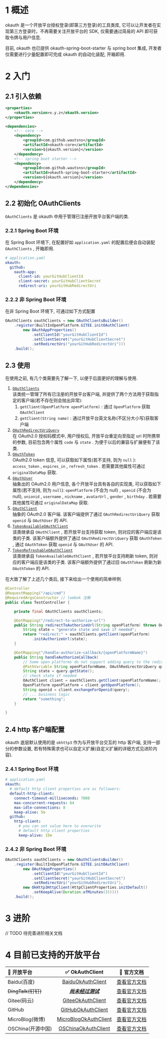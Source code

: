# 1 概述

okauth 是一个开放平台授权登录(即第三方登录)的工具类库, 它可以让开发者在实现第三方登录时，不再需要关注开放平台的 SDK, 仅需要通过简易的 API 即可获取令牌与用户信息.

目前, okauth 也已提供 okauth-spring-boot-starter 与 spring boot 集成, 开发者仅需要进行少量配置即可完成 okauth 的自动化装配, 开箱即用.

# 2 入门

## 2.1 引入依赖

``` xml
<properties>
    <okauth.version>x.y.z</okauth.version>
</properties>

<dependencies>
    <!-- core -->
    <dependency>
        <groupId>com.github.wautsns</groupId>
        <artifactId>okauth-core</artifactId>
        <version>${okauth.version}</version>
    </dependency>
    <!-- spring boot starter -->
    <dependency>
        <groupId>com.github.wautsns</groupId>
        <artifactId>okauth-spring-boot-starter</artifactId>
        <version>${okauth.version}</version>
    </dependency>
</dependencies>
```

## 2.2 初始化 OAuthClients

`OAuthClients` 是 okauth 中用于管理已注册开放平台客户端的类.

### 2.2.1 Spring Boot 环境

在 Spring Boot 环境下, 在配置好如 `application.yaml` 的配置后便会自动装配 `OAuthClients` , 开箱即用.

``` yaml
# application.yaml
okauth:
  github:
    oauth-app:
      client-id: yourGitHubClientId
      client-secret: yourGitHubClientSecret
      redirect-uri: yourGitHubRedirectUri
```

### 2.2.2 非 Spring Boot 环境

在非 Spring Boot 环境下, 可通过如下方式配置

``` java
OAuthClients oauthClients = new OAuthClientsBuilder()
    .register(BuiltInOpenPlatform.GITEE.initOAuthClient(
        new OAuthAppProperties()
            .setClientId("yourGitHubClientId")
            .setClientSecret("yourGitHubClientSecret")
            .setRedirectUri("yourGitHubRedirectUri")))
    .build();
```

## 2.3 使用

在使用之前, 有几个类需要先了解一下, 以便于后面更好的理解与使用.
1. [`OAuthClients`](/okauth-core/src/main/java/com/github/wautsns/okauth/core/client/OAuthClients.java "点击查看源码")  
该类统一管理了所有已注册的开放平台客户端, 并提供了两个方法用于获取指定的客户端(若不存在则会抛出异常):
	1. `getClient(OpenPlatform openPlatform)` : 通过 `OpenPlatform` 获取 `OAuthClient`
	2. `getClient(String name)` : 通过开放平台英文名称(不区分大小写)获取客户端
2. [`OAuthRedirectUriQuery`](/okauth-core/src/main/java/com/github/wautsns/okauth/core/client/kernel/model/OAuthRedirectUriQuery.java "点击查看源码")  
在 OAuth2.0 授权码模式中, 用户授权后, 开放平台重定向至指定 uri 时所携带的参数, 目前包含两个属性 `code` 与 `state` . 为便于以后的兼容与扩展便有了该类.
3. [`OAuthToken`](/okauth-core/src/main/java/com/github/wautsns/okauth/core/client/kernel/model/OAuthToken.java "点击查看源码")  
OAuth2.0 token 信息, 可以获取如下属性(若不支持, 则为 `null` ): `access_token` , `expires_in` , `refresh_token` . 若需要其他属性可通过 `originalDataMap` 获取.
4. [`OAuthUser`](/okauth-core/src/main/java/com/github/wautsns/okauth/core/client/kernel/model/OAuthUser.java "点击查看源码")  
抽象出的 OAuth2.0 用户信息, 各个开放平台具有各自的实现类, 可以获取如下属性(若不支持, 则为 `null`): `openPlatform` (不会为 null) , `openid` (不会为 null), `unionid` , `username` , `nickname` , `avatarUrl` , `gender` , `birthday` . 若需要其他属性可通过 `originalDataMap` 获取.
5. [`OAuthClient`](/okauth-core/src/main/java/com/github/wautsns/okauth/core/client/kernel/OAuthClient.java "点击查看源码")  
抽象的 OAuth2.0 客户端. 该客户端提供了通过 `OAuthRedirectUriQuery` 获取 `openid` 与 `OAuthUser` 的 API.
6. [`TokenAvailableOAuthClient`](/okauth-core/src/main/java/com/github/wautsns/okauth/core/client/kernel/TokenAvailableOAuthClient.java "点击查看源码")  
该类继承自 `OAuthClient` , 若开放平台支持获取 token, 则对应的客户端应是该类的子类. 该客户端额外提供了通过 `OAuthRedirectUriQuery` 获取 `OAuthToken` , 通过 `OAuthToken` 获取 `openid` 与 `OAuthUser` 的 API.
7. [`TokenRefreshableOAuthClient`](/okauth-core/src/main/java/com/github/wautsns/okauth/core/client/kernel/TokenRefreshableOAuthClient.java "点击查看源码")  
该类继承自 `TokenAvailableOAuthClient` , 若开放平台支持刷新 token, 则对应的客户端应是该类的子类. 该客户端额外提供了通过旧 `OAuthToken` 刷新为新 `OAuthToken` 的 API.

在大致了解了上述几个类后, 接下来给出一个使用的简单样例.

``` java
@Controller
@RequestMapping("/api/cmd")
@RequiredArgsConstructor // lombok 注解
public class TestController {

    private final OAuthClients oauthClients;

    @GetMapping("/redirect-to-authorize-url")
    public String redirectToAuthorizeUrl(String openPlatform) throws OAuthException {
        String state = "generate state and save if needed";
        return "redirect:" + oauthClients.getClient(openPlatform)
            .initAuthorizeUrl(state);
    }

    @GetMapping("/handle-authorize-callback/{openPlatformName}")
    public String handleAuthorizeCallback(
        // Some open platforms do not support adding query to the redirect uri!
        @PathVariable String openPlatformName, OAuthRedirectUriQuery query) throws OAuthException {
        String state = query.getState();
        // check state if needed
        OAuthClient client = oauthClients.getClient(openPlatformName);
        OpenPlatform openPlatform = client.getOpenPlatform();
        String openid = client.exchangeForOpenid(query);
        // ... business logic
        return "something";
    }

}
```

## 2.4 http 客户端配置

okauth 底层默认使用的是 `okhttp3` 作为与开放平台交互的 http 客户端, 支持一部分的参数设置, 若有特殊需求也可以自定义扩展(自定义扩展的详细方式见进阶内容).

### 2.4.1 Spring Boot 环境

``` yaml
# application.yaml
okauth:
  # default http client properties are as followers:
  default-http-client:
    connect-timeout-milliseconds: 7000
    max-concurrent-requests: 64
    max-idle-connections: 8
    keep-alive: 5m
  github:
    http-client:
      # you can set value here to overwrite
      # default http client properties 
      keep-alive: 15m

```

### 2.4.2 非 Spring Boot 环境

``` java
OAuthClients oauthClients = new OAuthClientsBuilder()
    .register(BuiltInOpenPlatform.GITEE.initOAuthClient(
        new OAuthAppProperties()
            .setClientId("yourGitHubClientId")
            .setClientSecret("yourGitHubClientSecret")
            .setRedirectUri("yourGitHubRedirectUri"),
        new OkHttp3HttpClient(HttpClientProperties.initDefault()
            .setKeepAlive(Duration.ofMinutes(3)))))
    .build();
```

# 3 进阶

// TODO 待完善进阶相关文档

# 4 目前已支持的开放平台

| 🏢 开放平台 | ✅ OkAuthClient | 📄 官方文档 |
|:----------|:---------------:|:----------:|
| Baidu(百度) | [BaiduOkAuthClient](/okauth-core/src/main/java/com/github/wautsns/okauth/core/client/builtin/baidu/BaiduOAuthClient.java "点击查看源码") | [查看官方文档](http://developer.baidu.com/wiki/index.php?title=docs/oauth) |
| ~~DingTalk(钉钉)~~ | [***尚未经过测试***](/okauth-core/src/main/java/com/github/wautsns/okauth/core/client/builtin/dingtalk/DingTalkOAuthClient.java "点击查看源码") | [查看官方文档](https://ding-doc.dingtalk.com/doc#/serverapi2/kymkv6) |
| Gitee(码云) | [GiteeOkAuthClient](/okauth-core/src/main/java/com/github/wautsns/okauth/core/client/builtin/gitee/GiteeOAuthClient.java "点击查看源码") | [查看官方文档](https://gitee.com/api/v5/oauth_doc) |
| GitHub | [GitHubOkAuthClient](/okauth-core/src/main/java/com/github/wautsns/okauth/core/client/builtin/github/GitHubOAuthClient.java "点击查看源码") | [查看官方文档](https://developer.github.com/apps/building-oauth-apps/authorizing-oauth-apps/) |
| MicroBlog(微博) | [MicroBlogOkAuthClient](/okauth-core/src/main/java/com/github/wautsns/okauth/core/client/builtin/microblog/MicroBlogOAuthClient.java "点击查看源码") | [查看官方文档](https://open.weibo.com/wiki) |
| OSChina(开源中国) | [OSChinaOkAuthClient](/okauth-core/src/main/java/com/github/wautsns/okauth/core/client/builtin/oschina/OSChinaOAuthClient.java "点击查看源码") | [查看官方文档](https://www.oschina.net/openapi/docs) |
